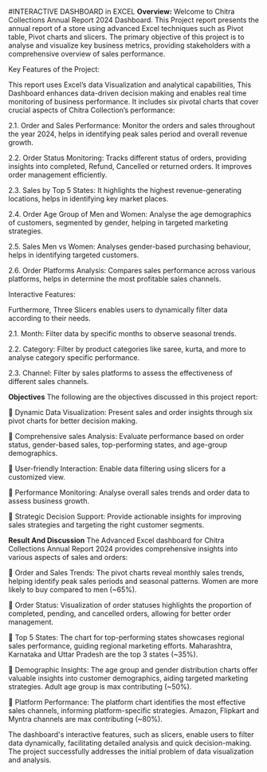 #INTERACTIVE DASHBOARD in EXCEL
<b> **Overview:**</b>
Welcome to Chitra Collections Annual Report 2024 Dashboard. This Project report presents the annual report of a store using advanced Excel techniques such as Pivot table, Pivot charts and slicers. The primary objective of this project is to analyse and visualize key business metrics, providing stakeholders with a comprehensive overview of sales performance.<br>

 Key Features of the Project:
 
This report uses Excel’s data Visualization and analytical capabilities, This Dashboard enhances data-driven decision making and enables real time monitoring of business performance. It includes six pivotal charts that cover crucial aspects of Chitra Collection’s performance:<br>

2.1. Order and Sales Performance:
Monitor the orders and sales throughout the year 2024, helps in identifying peak sales period and overall revenue growth.<br>

2.2. Order Status Monitoring:
Tracks different status of orders, providing insights into completed, Refund, Cancelled or returned orders. It improves order management efficiently.<br>

2.3. Sales by Top 5 States:
It highlights the highest revenue-generating locations, helps in identifying key market places.<br>

2.4. Order Age Group of Men and Women:
Analyse the age demographics of customers, segmented by gender, helping in targeted marketing strategies.<br>

2.5. Sales Men vs Women:
Analyses gender-based purchasing behaviour, helps in identifying targeted customers.<br>

2.6. Order Platforms Analysis: 
Compares sales performance across various platforms, helps in determine the most profitable sales channels.<br>

Interactive Features:

Furthermore, Three Slicers enables users to dynamically filter data according to their needs.<br>

2.1. Month:
Filter data by specific months to observe seasonal trends.<br>

2.2. Category:
Filter by product categories like saree, kurta, and more to analyse category specific performance.<br>

2.3. Channel:
Filter by sales platforms to assess the effectiveness of different sales channels.<br>

<b>Objectives</b>
The following are the objectives discussed in this project report:<br>

	Dynamic Data Visualization: 
Present sales and order insights through six pivot charts for better decision making.<br>

	Comprehensive sales Analysis:
Evaluate performance based on order status, gender-based sales, top-performing states, and age-group demographics.<br>

	User-friendly Interaction:
Enable data filtering using slicers for a customized view.<br>

	Performance Monitoring:
Analyse overall sales trends and order data to assess business growth.<br>


	Strategic Decision Support: 
Provide actionable insights for improving sales strategies and targeting the right customer segments.<br>

<b> Result And Discussion</b>
 The Advanced Excel dashboard for Chitra Collections Annual Report 2024 provides comprehensive insights into various aspects of sales and orders:<br>

	Order and Sales Trends: 
The pivot charts reveal monthly sales trends, helping identify peak sales periods and seasonal patterns. Women are more likely to buy compared to men (~65%).<br>

	Order Status: 
Visualization of order statuses highlights the proportion of completed, pending, and cancelled orders, allowing for better order management.<br>


	Top 5 States:
The chart for top-performing states showcases regional sales performance, guiding regional marketing efforts. Maharashtra, Karnataka and Uttar Pradesh are the top 3 states (~35%).<br>

	Demographic Insights:
The age group and gender distribution charts offer valuable insights into customer demographics, aiding targeted marketing strategies. Adult age group is max contributing (~50%).<br>


	Platform Performance:
The platform chart identifies the most effective sales channels, informing platform-specific strategies. Amazon, Flipkart and Myntra channels are max contributing (~80%).<br>


The dashboard's interactive features, such as slicers, enable users to filter data dynamically, facilitating detailed analysis and quick decision-making. The project successfully addresses the initial problem of data visualization and analysis.


